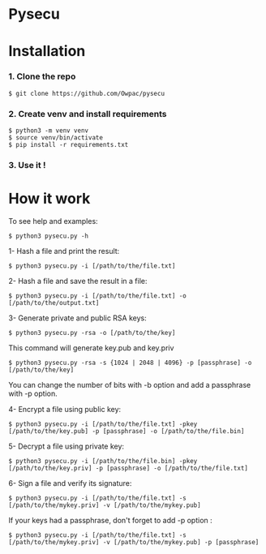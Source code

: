 # Pysecu

# Installation

### 1. Clone the repo

```
$ git clone https://github.com/Owpac/pysecu
```

### 2. Create venv and install requirements

```
$ python3 -m venv venv
$ source venv/bin/activate
$ pip install -r requirements.txt
```

### 3. Use it !

# How it work

To see help and examples:
```
$ python3 pysecu.py -h
```

1- Hash a file and print the result:
```
$ python3 pysecu.py -i [/path/to/the/file.txt]
```
    
2- Hash a file and save the result in a file:
```
$ python3 pysecu.py -i [/path/to/the/file.txt] -o [/path/to/the/output.txt]
```

3- Generate private and public RSA keys:
```
$ python3 pysecu.py -rsa -o [/path/to/the/key]
```

This command will generate key.pub and key.priv
```
$ python3 pysecu.py -rsa -s {1024 | 2048 | 4096} -p [passphrase] -o [/path/to/the/key]
```

You can change the number of bits with -b option and add a passphrase with -p option.

4- Encrypt a file using public key:
```
$ python3 pysecu.py -i [/path/to/the/file.txt] -pkey [/path/to/the/key.pub] -p [passphrase] -o [/path/to/the/file.bin]
```

5- Decrypt a file using private key:
```
$ python3 pysecu.py -i [/path/to/the/file.bin] -pkey [/path/to/the/key.priv] -p [passphrase] -o [/path/to/the/file.txt]
```

6- Sign a file and verify its signature:
```
$ python3 pysecu.py -i [/path/to/the/file.txt] -s [/path/to/the/mykey.priv] -v [/path/to/the/mykey.pub]
```

If your keys had a passphrase, don't forget to add -p option :
```
$ python3 pysecu.py -i [/path/to/the/file.txt] -s [/path/to/the/mykey.priv] -v [/path/to/the/mykey.pub] -p [passphrase]
```